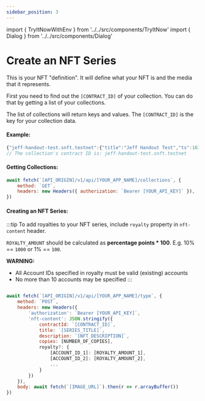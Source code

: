 ```yaml
---
sidebar_position: 3
---
```

import { TryItNowWithEnv } from '../../src/components/TryItNow'
import { Dialog } from '../../src/components/Dialog'

# Create an NFT Series

This is your NFT "definition". It will define what your NFT is and the media that it represents.

First you need to find out the `[CONTRACT_ID]` of your collection. You can do that by getting a list of your collections.

The list of collections will return keys and values. The `[CONTRACT_ID]` is the key for your collection data.


#### Example:
```js
{"jeff-handout-test.snft.testnet":{"title":"Jeff Handout Test","ts":1637199109816}}
// The collection's contract ID is: jeff-handout-test.snft.testnet
```

#### Getting Collections:

```js
await fetch(`[API_ORIGIN]/v1/api/[YOUR_APP_NAME]/collections`, {
	method: `GET`,
	headers: new Headers({ authorization: `Bearer [YOUR_API_KEY]` }),
})
```
<TryItNowWithEnv />

#### Creating an NFT Series:

:::tip
To add royalties to your NFT series, include `royalty` property in `nft-content` header.

`ROYALTY_AMOUNT` should be calculated as **percentage points * 100**. E.g. 10% == `1000` or 1% == `100`.

**WARNING:**
- All Account IDs specified in royalty must be valid (existing) accounts
- No more than 10 accounts may be specified
:::

```js

await fetch(`[API_ORIGIN]/v1/api/[YOUR_APP_NAME]/type`, {
	method: `POST`,
	headers: new Headers({
		'authorization': `Bearer [YOUR_API_KEY]`,
		'nft-content': JSON.stringify({
			contractId: `[CONTRACT_ID]`,
			title: `[SERIES_TITLE]`,
			description: `[NFT_DESCRIPTION]`,
			copies: [NUMBER_OF_COPIES],
			royalty?: {
				[ACCOUNT_ID_1]: [ROYALTY_AMOUNT_1],
				[ACCOUNT_ID_2]: [ROYALTY_AMOUNT_2],
				...
			}
		})
	}),
	body: await fetch(`[IMAGE_URL]`).then(r => r.arrayBuffer())
})
```
<TryItNowWithEnv />
<Dialog />
